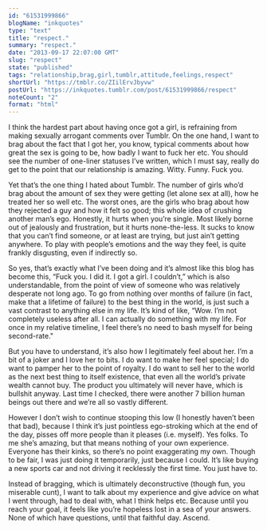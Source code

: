 ```yaml
---
id: "61531999866"
blogName: "inkquotes"
type: "text"
title: "respect."
summary: "respect."
date: "2013-09-17 22:07:00 GMT"
slug: "respect"
state: "published"
tags: "relationship,brag,girl,tumblr,attitude,feelings,respect"
shortUrl: "https://tmblr.co/ZIilErvJbyvw"
postUrl: "https://inkquotes.tumblr.com/post/61531999866/respect"
noteCount: "2"
format: "html"
---
```


I think the hardest part about having once got a girl, is refraining from making sexually arrogant comments over Tumblr. On the one hand, I want to brag about the fact that I got her, you know, typical comments about how great the sex is going to be, how badly I want to fuck her etc. You should see the number of one-liner statuses I’ve written, which I must say, really do get to the point that our relationship is amazing. Witty. Funny. Fuck you. 

Yet that’s the one thing I hated about Tumblr. The number of girls who’d brag about the amount of sex they were getting (let alone sex at all), how he treated her so well etc. The worst ones, are the girls who brag about how they rejected a guy and how it felt so good; this whole idea of crushing another man’s ego. Honestly, it hurts when you’re single. Most likely borne out of jealously and frustration, but it hurts none-the-less. It sucks to know that you can’t find someone, or at least are trying, but just ain’t getting anywhere. To play with people’s emotions and the way they feel, is quite frankly disgusting, even if indirectly so. 

So yes, that’s exactly what I’ve been doing and it’s almost like this blog has become this, “Fuck you. I did it. I got a girl. I couldn’t,” which is also understandable, from the point of view of someone who was relatively desperate not long ago. To go from nothing over months of failure (in fact, make that a lifetime of failure) to the best thing in the world, is just such a vast contrast to anything else in my life. It’s kind of like, “Wow. I’m not completely useless after all. I can actually do something with my life. For once in my relative timeline, I feel there’s no need to bash myself for being second-rate." 

But you have to understand, it’s also how I legitimately feel about her. I’m a bit of a joker and I love her to bits. I do want to make her feel special; I do want to pamper her to the point of royalty. I do want to sell her to the world as the next best thing to itself existence, that even all the world’s private wealth cannot buy. The product you ultimately will never have, which is bullshit anyway. Last time I checked, there were another 7 billion human beings out there and we’re all so vastly different. 

However I don’t wish to continue stooping this low (I honestly haven’t been that bad), because I think it’s just pointless ego-stroking which at the end of the day, pisses off more people than it pleases (i.e. myself). Yes folks. To me she’s amazing, but that means nothing of your own experience. Everyone has their kinks, so there’s no point exaggerating my own. Though to be fair, I was just doing it temporarily, just because I could. It’s like buying a new sports car and not driving it recklessly the first time. You just have to. 

Instead of bragging, which is ultimately deconstructive (though fun, you miserable cunt), I want to talk about my experience and give advice on what I went through, had to deal with, what I think helps etc. Because until you reach your goal, it feels like you’re hopeless lost in a sea of your answers. None of which have questions, until that faithful day. Ascend.